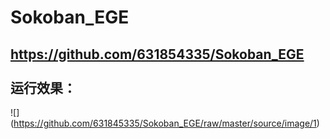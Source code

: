  Sokoban_EGE<br>
==================================================================================================
https://github.com/631854335/Sokoban_EGE<br><br>
运行效果：
---------------------------------------------------------------------------------------------------
![]
(https://github.com/631845335/Sokoban_EGE/raw/master/source/image/1)
